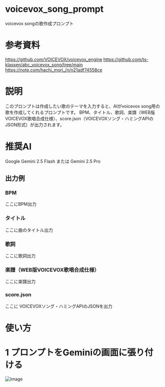 # voicevox_song_prompt
voicevox songの歌作成プロンプト

# 参考資料
https://github.com/VOICEVOX/voicevox_engine
https://github.com/ts-klassen/abc_voicevox_song/tree/main
https://note.com/hachi_mori_/n/n21adf74558ce

# 説明

このプロンプトは作成したい歌のテーマを入力すると、AIがvoicevox song用の歌を作成してくれるプロンプトです。
BPM、タイトル、歌詞、楽譜（WEB版VOICEVOX歌唱合成仕様）、score.json（VOICEVOXソング・ハミングAPIのJSON形式）が出力されます。

# 推奨AI
Google Gemini 2.5 Flash または Gemini 2.5 Pro

## 出力例

### BPM

ここにBPM出力

### タイトル

ここに曲のタイトル出力

### 歌詞

ここに歌詞出力

### 楽譜（WEB版VOICEVOX歌唱合成仕様）

ここに楽譜出力

### score.json

ここに VOICEVOXソング・ハミングAPIのJSONを出力

# 使い方

# 1 プロンプトをGeminiの画面に張り付ける
![image](https://github.com/user-attachments/assets/2cbcfdfc-930e-4f61-8f8a-ebfe4d967428)

